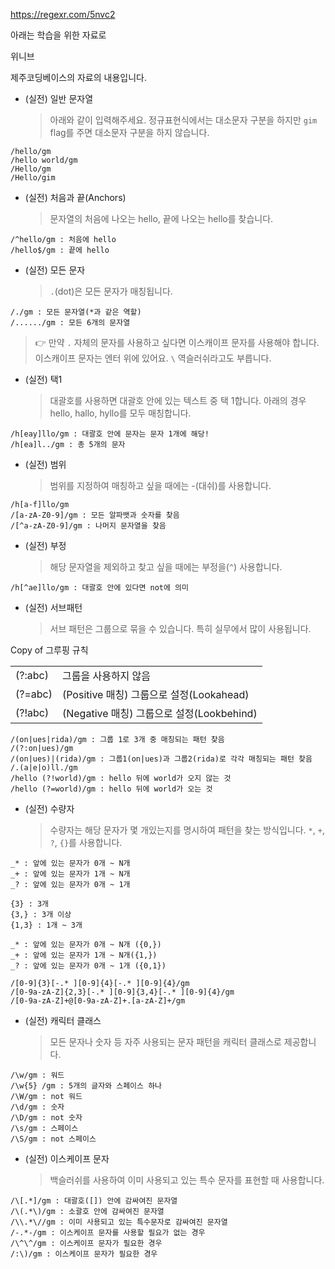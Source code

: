 https://regexr.com/5nvc2

아래는 학습을 위한 자료로

위니브

제주코딩베이스의 자료의 내용입니다.

- (실전) 일반 문자열
  > 아래와 같이 입력해주세요. 정규표현식에서는 대소문자 구분을 하지만 `gim` flag를 주면 대소문자 구분을 하지 않습니다.

```
/hello/gm
/hello world/gm
/Hello/gm
/Hello/gim
```

- (실전) 처음과 끝(Anchors)
  > 문자열의 처음에 나오는 hello, 끝에 나오는 hello를 찾습니다.

```
/^hello/gm : 처음에 hello
/hello$/gm : 끝에 hello
```

- (실전) 모든 문자
  > `.`(dot)은 모든 문자가 매칭됩니다.

```
/./gm : 모든 문자열(*과 같은 역할)
/....../gm : 모든 6개의 문자열
```

> 👉 만약 `.` 자체의 문자를 사용하고 싶다면 이스캐이프 문자를 사용해야 합니다. 이스캐이프 문자는 엔터 위에 있어요. `\` 역슬러쉬라고도 부릅니다.

- (실전) 택1
  > 대괄호를 사용하면 대괄호 안에 있는 텍스트 중 택 1합니다. 아래의 경우 hello, hallo, hyllo를 모두 매칭합니다.

```
/h[eay]llo/gm : 대괄호 안에 문자는 문자 1개에 해당!
/h[ea]l../gm : 총 5개의 문자
```

- (실전) 범위
  > 범위를 지정하여 매칭하고 싶을 때에는 -(대쉬)를 사용합니다.

```
/h[a-f]llo/gm
/[a-zA-Z0-9]/gm : 모든 알파뱃과 숫자를 찾음
/[^a-zA-Z0-9]/gm : 나머지 문자열을 찾음
```

- (실전) 부정
  > 해당 문자열을 제외하고 찾고 싶을 때에는 부정을(`^`) 사용합니다.

```
/h[^ae]llo/gm : 대괄호 안에 있다면 not에 의미
```

- (실전) 서브패턴
  > 서브 패턴은 그룹으로 묶을 수 있습니다. 특히 실무에서 많이 사용됩니다.

Copy of 그루핑 규칙

|         |                                           |
| ------- | ----------------------------------------- |
| (?:abc) | 그룹을 사용하지 않음                      |
| (?=abc) | (Positive 매칭) 그룹으로 설정(Lookahead)  |
| (?!abc) | (Negative 매칭) 그룹으로 설정(Lookbehind) |

```
/(on|ues|rida)/gm : 그룹 1로 3개 중 매칭되는 패턴 찾음
/(?:on|ues)/gm
/(on|ues)|(rida)/gm : 그룹1(on|ues)과 그룹2(rida)로 각각 매칭되는 패턴 찾음
/.(a|e|o)ll./gm
/hello (?!world)/gm : hello 뒤에 world가 오지 않는 것
/hello (?=world)/gm : hello 뒤에 world가 오는 것
```

- (실전) 수량자
  > 수량자는 해당 문자가 몇 개있는지를 명시하여 패턴을 찾는 방식입니다. `*`, `+`, `?`, `{}`를 사용합니다.

```
_* : 앞에 있는 문자가 0개 ~ N개
_+ : 앞에 있는 문자가 1개 ~ N개
_? : 앞에 있는 문자가 0개 ~ 1개

{3} : 3개
{3,} : 3개 이상
{1,3} : 1개 ~ 3개

_* : 앞에 있는 문자가 0개 ~ N개 ({0,})
_+ : 앞에 있는 문자가 1개 ~ N개({1,})
_? : 앞에 있는 문자가 0개 ~ 1개 ({0,1})

/[0-9]{3}[-.* ][0-9]{4}[-.* ][0-9]{4}/gm
/[0-9a-zA-Z]{2,3}[-.* ][0-9]{3,4}[-.* ][0-9]{4}/gm
/[0-9a-zA-Z]+@[0-9a-zA-Z]+.[a-zA-Z]+/gm
```

- (실전) 캐릭터 클래스
  > 모든 문자나 숫자 등 자주 사용되는 문자 패턴을 캐릭터 클래스로 제공합니다.

```
/\w/gm : 워드
/\w{5} /gm : 5개의 글자와 스페이스 하나
/\W/gm : not 워드
/\d/gm : 숫자
/\D/gm : not 숫자
/\s/gm : 스페이스
/\S/gm : not 스페이스
```

- (실전) 이스케이프 문자
  > 백슬러쉬를 사용하여 이미 사용되고 있는 특수 문자를 표현할 때 사용합니다.

```
/\[.*]/gm : 대괄호([]) 안에 감싸여진 문자열
/\(.*\)/gm : 소괄호 안에 감싸여진 문자열
/\\.*\//gm : 이미 사용되고 있는 특수문자로 감싸여진 문자열
/-.*-/gm : 이스케이프 문자를 사용할 필요가 없는 경우
/\^\^/gm : 이스케이프 문자가 필요한 경우
/:\)/gm : 이스케이프 문자가 필요한 경우
```
